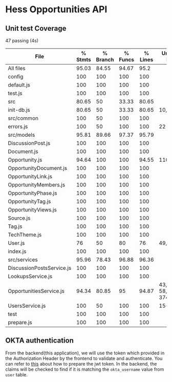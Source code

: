 # Hess Opportunities API

## Unit test Coverage

47 passing (4s)


File                        | % Stmts | % Branch | % Funcs | % Lines | Uncovered Line #s
----------------------------|---------|----------|---------|---------|-----------------------------
All files                   |   95.03 |    84.55 |   94.67 |    95.2 |
config                     |     100 |      100 |     100 |     100 |
default.js                |     100 |      100 |     100 |     100 |
test.js                   |     100 |      100 |     100 |     100 |
src                        |   80.65 |       50 |   33.33 |   80.65 |
init-db.js                |   80.65 |       50 |   33.33 |   80.65 | 10,39-45
src/common                 |     100 |       50 |     100 |     100 |
errors.js                 |     100 |       50 |     100 |     100 | 22
src/models                 |   95.81 |    89.66 |   97.37 |   95.79 |
DiscussionPost.js         |     100 |      100 |     100 |     100 |
Document.js               |     100 |      100 |     100 |     100 |
Opportunity.js            |   94.64 |      100 |     100 |   94.55 | 110-112
OpportunityDocument.js    |     100 |      100 |     100 |     100 |
OpportunityLink.js        |     100 |      100 |     100 |     100 |
OpportunityMembers.js     |     100 |      100 |     100 |     100 |
OpportunityPhase.js       |     100 |      100 |     100 |     100 |
OpportunityTag.js         |     100 |      100 |     100 |     100 |
OpportunityViews.js       |     100 |      100 |     100 |     100 |
Source.js                 |     100 |      100 |     100 |     100 |
Tag.js                    |     100 |      100 |     100 |     100 |
TechTheme.js              |     100 |      100 |     100 |     100 |
User.js                   |      76 |       50 |      80 |      76 | 49,60-69
index.js                  |     100 |      100 |     100 |     100 |
src/services               |   95.96 |    78.43 |   96.88 |   96.36 |
DiscussionPostsService.js |     100 |      100 |     100 |     100 |
LookupsService.js         |     100 |      100 |     100 |     100 |
OpportunitiesService.js   |   94.34 |    80.85 |      95 |   94.87 | 43,46,57-58,162,373-374,438
UsersService.js           |     100 |       50 |     100 |     100 | 15-16
test                       |     100 |      100 |     100 |     100 |
prepare.js                |     100 |      100 |     100 |     100 |

## OKTA authentication
From the backend(this application), we will use the token which provided in the Authorization Header by the frontend to validate and authenticate.
You can refer to [this](https://developer.okta.com/blog/2019/02/14/modern-token-authentication-in-node-with-express#request-a-jwt) about how to prepare the jwt token.
In the backend, the claims will be checked to find if it is matching the `okta_username` value from `user` table.